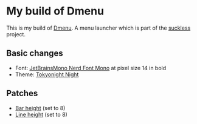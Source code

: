 # My build of Dmenu

This is my build of [Dmenu](https://tools.suckless.org/dmenu).
A menu launcher which is part of the [suckless](https://suckless.org) project.

## Basic changes

- Font: [JetBrainsMono Nerd Font Mono](https://www.jetbrains.com/lp/mono) at pixel size 14 in bold
- Theme: [Tokyonight Night](https://github.com/folke/tokyonight.nvim)

## Patches

- [Bar height](https://tools.suckless.org/dmenu/patches/bar_height/dmenu-bar-height-5.2.diff) (set to 8)
- [Line height](https://tools.suckless.org/dmenu/patches/line-height/dmenu-lineheight-5.2.diff) (set to 8)
